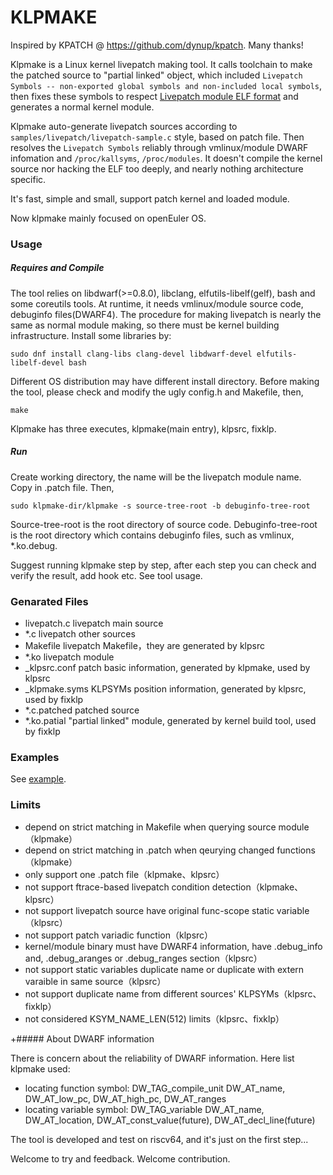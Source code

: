 # KLPMAKE

Inspired by KPATCH @ https://github.com/dynup/kpatch. Many thanks!

Klpmake is a Linux kernel livepatch making tool. It calls toolchain to make the patched source to "partial linked" object, which included `Livepatch Symbols -- non-exported global symbols and non-included local symbols`, then fixes these symbols to respect [Livepatch module ELF format](https://www.kernel.org/doc/html/latest/livepatch/module-elf-format.html) and generates a normal kernel module.

Klpmake auto-generate livepatch sources according to `samples/livepatch/livepatch-sample.c` style, based on patch file. Then resolves the `Livepatch Symbols` reliably through vmlinux/module DWARF infomation and `/proc/kallsyms`, `/proc/modules`. It doesn't compile the kernel source nor hacking the ELF too deeply, and nearly nothing architecture specific.

It's fast, simple and small, support patch kernel and loaded module.

Now klpmake mainly focused on openEuler OS.

### Usage

##### Requires and Compile

The tool relies on libdwarf(>=0.8.0), libclang, elfutils-libelf(gelf), bash and some coreutils tools. At runtime, it needs vmlinux/module source code, debuginfo files(DWARF4). The procedure for making livepatch is nearly the same as normal module making, so there must be kernel building infrastructure. Install some libraries by:

```
sudo dnf install clang-libs clang-devel libdwarf-devel elfutils-libelf-devel bash
```

Different OS distribution may have different install directory. Before making the tool, please check and modify the ugly config.h and Makefile, then,
```
make
```

Klpmake has three executes, klpmake(main entry), klpsrc, fixklp.

##### Run

Create working directory, the name will be the livepatch module name. Copy in .patch file. Then,
```
sudo klpmake-dir/klpmake -s source-tree-root -b debuginfo-tree-root
```
Source-tree-root is the root directory of source code. Debuginfo-tree-root is the root directory which contains debuginfo files, such as vmlinux, *.ko.debug.

Suggest running klpmake step by step, after each step you can check and verify the result, add hook etc. See tool usage.

### Genarated Files

- livepatch.c		livepatch main source
- *.c			    livepatch other sources
- Makefile			livepatch Makefile，they are generated by klpsrc
- *.ko              livepatch module
- _klpsrc.conf      patch basic information, generated by klpmake, used by klpsrc
- _klpmake.syms		KLPSYMs position information, generated by klpsrc, used by fixklp
- *.c.patched       patched source
- *.ko.patial       "partial linked" module, generated by kernel build tool, used by fixklp

### Examples

See [example](example/readme.md).

### Limits

- depend on strict matching in Makefile when querying source module（klpmake）
- depend on strict matching in .patch when qeurying changed functions（klpmake）
- only support one .patch file（klpmake、klpsrc）
- not support ftrace-based livepatch condition detection（klpmake、klpsrc）
- not support livepatch source have original func-scope static variable（klpsrc）
- not support patch variadic function（klpsrc）
- kernel/module binary must have DWARF4 information, have .debug_info and, .debug_aranges or .debug_ranges section（klpsrc）
- not support static variables duplicate name or duplicate with extern varaible in same source（klpsrc）
- not support duplicate name from different sources' KLPSYMs（klpsrc、fixklp）
- not considered KSYM_NAME_LEN(512) limits（klpsrc、fixklp）

+##### About DWARF information

There is concern about the reliability of DWARF information. Here list klpmake used:
- locating function symbol: DW_TAG_compile_unit DW_AT_name, DW_AT_low_pc, DW_AT_high_pc, DW_AT_ranges
- locating variable symbol: DW_TAG_variable DW_AT_name, DW_AT_location, DW_AT_const_value(future), DW_AT_decl_line(future)

The tool is developed and test on riscv64, and it's just on the first step...

Welcome to try and feedback. Welcome contribution.

